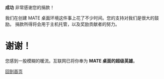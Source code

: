 <!--
.. title: 捐款成功
.. slug: donation-completed
.. date: 2014-11-04 22:23:23
.. tags: 
.. link: 
.. description:
-->

<div class="alert alert-success"><strong>成功</strong> 非常感谢您的捐款！</div>

我们在创建 MATE 桌面环境这件事上花了不少时间。您的支持对我们是很大的鼓励。
捐款所得将会用于主机托管，以及奖励贡献者的努力。

<div class="bs-component">
    <div class="jumbotron">
        <h1>谢谢！</h1>
        <p>您感到一股模糊的暖流。互联网已将你奉为 <b>MATE 桌面的超级英雄</b>。</p>
        <a href="/" class="btn btn-primary btn-lg">回到首页</a>
        </p>
    </div>
</div>
